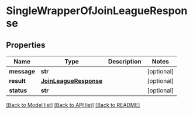 # SingleWrapperOfJoinLeagueResponse

## Properties
Name | Type | Description | Notes
------------ | ------------- | ------------- | -------------
**message** | **str** |  | [optional] 
**result** | [**JoinLeagueResponse**](JoinLeagueResponse.md) |  | [optional] 
**status** | **str** |  | [optional] 

[[Back to Model list]](../README.md#documentation-for-models) [[Back to API list]](../README.md#documentation-for-api-endpoints) [[Back to README]](../README.md)

